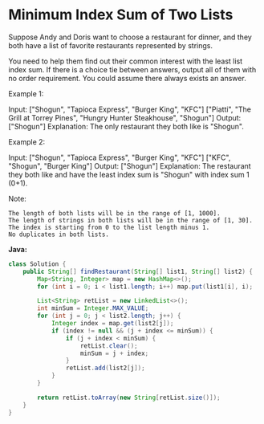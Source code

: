 # Minimum Index Sum of Two Lists

Suppose Andy and Doris want to choose a restaurant for dinner, and they both have a list of favorite restaurants represented by strings.

You need to help them find out their common interest with the least list index sum. If there is a choice tie between answers, output all of them with no order requirement. You could assume there always exists an answer.

Example 1:

  Input:
  ["Shogun", "Tapioca Express", "Burger King", "KFC"]
  ["Piatti", "The Grill at Torrey Pines", "Hungry Hunter Steakhouse", "Shogun"]
  Output: ["Shogun"]
  Explanation: The only restaurant they both like is "Shogun".

Example 2:

  Input:
  ["Shogun", "Tapioca Express", "Burger King", "KFC"]
  ["KFC", "Shogun", "Burger King"]
  Output: ["Shogun"]
  Explanation: The restaurant they both like and have the least index sum is "Shogun" with index sum 1 (0+1).

Note:

    The length of both lists will be in the range of [1, 1000].
    The length of strings in both lists will be in the range of [1, 30].
    The index is starting from 0 to the list length minus 1.
    No duplicates in both lists.

**Java:**
```java
class Solution {
    public String[] findRestaurant(String[] list1, String[] list2) {
        Map<String, Integer> map = new HashMap<>();
        for (int i = 0; i < list1.length; i++) map.put(list1[i], i);

        List<String> retList = new LinkedList<>();
        int minSum = Integer.MAX_VALUE;
        for (int j = 0; j < list2.length; j++) {
            Integer index = map.get(list2[j]);
            if (index != null && (j + index <= minSum)) {
                if (j + index < minSum) {
                    retList.clear();
                    minSum = j + index;
                }
                retList.add(list2[j]);
            }
        }

        return retList.toArray(new String[retList.size()]);
    }
}
```
